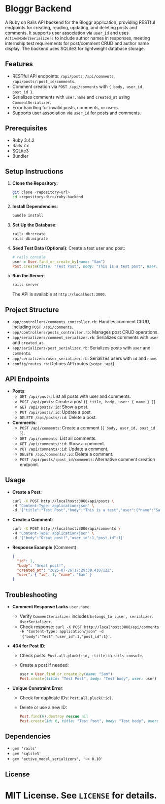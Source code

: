 # Bloggr Backend

A Ruby on Rails API backend for the Bloggr application, providing RESTful endpoints for creating, reading, updating, and deleting posts and comments. It supports user association via `user_id` and uses `ActiveModelSerializers` to include author names in responses, meeting internship test requirements for post/comment CRUD and author name display. The backend uses SQLite3 for lightweight database storage.

## Features

- RESTful API endpoints: `/api/posts`, `/api/comments`, `/api/posts/:post_id/comments`.
- Comment creation via `POST /api/comments` with `{ body, user_id, post_id }`.
- Serializes comments with `user.name` and `created_at` using `CommentSerializer`.
- Error handling for invalid posts, comments, or users.
- Supports user association via `user_id` for posts and comments.

## Prerequisites

- Ruby 3.4.2
- Rails 7.x
- SQLite3
- Bundler

## Setup Instructions

1. **Clone the Repository**:

   ```bash
   git clone <repository-url>
   cd <repository-dir>/ruby-backend
   ```

2. **Install Dependencies**:

   ```bash
   bundle install
   ```

3. **Set Up the Database**:

   ```bash
   rails db:create
   rails db:migrate
   ```

4. **Seed Test Data (Optional)**: Create a test user and post:

   ```ruby
   # rails console
   user = User.find_or_create_by(name: "Sam")
   Post.create(title: "Test Post", body: "This is a test post", user: user)
   ```

5. **Run the Server**:

   ```bash
   rails server
   ```

   The API is available at `http://localhost:3000`.

## Project Structure

- `app/controllers/comments_controller.rb`: Handles comment CRUD, including `POST /api/comments`.
- `app/controllers/posts_controller.rb`: Manages post CRUD operations.
- `app/serializers/comment_serializer.rb`: Serializes comments with `user` and `created_at`.
- `app/serializers/post_serializer.rb`: Serializes posts with `user` and `comments`.
- `app/serializers/user_serializer.rb`: Serializes users with `id` and `name`.
- `config/routes.rb`: Defines API routes (`scope :api`).

## API Endpoints

- **Posts**:
  - `GET /api/posts`: List all posts with user and comments.
  - `POST /api/posts`: Create a post (`{ title, body, user: { name } }`).
  - `GET /api/posts/:id`: Show a post.
  - `PUT /api/posts/:id`: Update a post.
  - `DELETE /api/posts/:id`: Delete a post.
- **Comments**:
  - `POST /api/comments`: Create a comment (`{ body, user_id, post_id }`).
  - `GET /api/comments`: List all comments.
  - `GET /api/comments/:id`: Show a comment.
  - `PUT /api/comments/:id`: Update a comment.
  - `DELETE /api/comments/:id`: Delete a comment.
  - `POST /api/posts/:post_id/comments`: Alternative comment creation endpoint.

## Usage

- **Create a Post**:

  ```bash
  curl -X POST http://localhost:3000/api/posts \
  -H "Content-Type: application/json" \
  -d '{"title":"Test Post","body":"This is a test","user":{"name":"Sam"}}'
  ```

- **Create a Comment**:

  ```bash
  curl -X POST http://localhost:3000/api/comments \
  -H "Content-Type: application/json" \
  -d '{"body":"Great post!","user_id":1,"post_id":1}'
  ```

- **Response Example** (Comment):

  ```json
  {
    "id": 1,
    "body": "Great post!",
    "created_at": "2025-07-26T17:29:38.418712Z",
    "user": { "id": 1, "name": "Sam" }
  }
  ```

## Troubleshooting

- **Comment Response Lacks** `user.name`:

  - Verify `CommentSerializer` includes `belongs_to :user, serializer: UserSerializer`.
  - Check response: `curl -X POST http://localhost:3000/api/comments -H "Content-Type: application/json" -d '{"body":"Test","user_id":1,"post_id":1}'`.

- **404 for Post ID**:

  - Check posts: `Post.all.pluck(:id, :title)` in `rails console`.

  - Create a post if needed:

    ```ruby
    user = User.find_or_create_by(name: "Sam")
    Post.create(title: "Test Post", body: "Test body", user: user)
    ```

- **Unique Constraint Error**:

  - Check for duplicate IDs: `Post.all.pluck(:id)`.

  - Delete or use a new ID:

    ```ruby
    Post.find(6).destroy rescue nil
    Post.create(id: 6, title: "Test Post", body: "Test body", user: User.find_or_create_by(name: "Sam"))
    ```

## Dependencies

- `gem 'rails'`
- `gem 'sqlite3'`
- `gem 'active_model_serializers', '~> 0.10'`

## License

# MIT License. See `LICENSE` for details.
